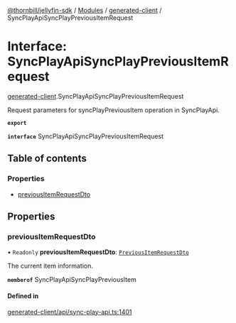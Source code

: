 [@thornbill/jellyfin-sdk](../README.md) / [Modules](../modules.md) / [generated-client](../modules/generated_client.md) / SyncPlayApiSyncPlayPreviousItemRequest

# Interface: SyncPlayApiSyncPlayPreviousItemRequest

[generated-client](../modules/generated_client.md).SyncPlayApiSyncPlayPreviousItemRequest

Request parameters for syncPlayPreviousItem operation in SyncPlayApi.

**`export`**

**`interface`** SyncPlayApiSyncPlayPreviousItemRequest

## Table of contents

### Properties

- [previousItemRequestDto](generated_client.SyncPlayApiSyncPlayPreviousItemRequest.md#previousitemrequestdto)

## Properties

### previousItemRequestDto

• `Readonly` **previousItemRequestDto**: [`PreviousItemRequestDto`](index.api.PreviousItemRequestDto.md)

The current item information.

**`memberof`** SyncPlayApiSyncPlayPreviousItem

#### Defined in

[generated-client/api/sync-play-api.ts:1401](https://github.com/thornbill/jellyfin-sdk-typescript/blob/eb13db7/src/generated-client/api/sync-play-api.ts#L1401)
